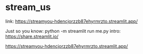 # stream_us

link: https://streamyou-hdencjorzzb87ehyrmrzto.streamlit.app/

Just so you know: python -m streamlit run me.py
intro: https://share.streamlit.io/


https://streamyou-hdencjorzzb87ehyrmrzto.streamlit.app/

